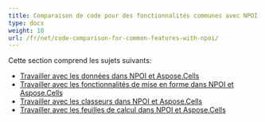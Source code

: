 ```yaml
---
title: Comparaison de code pour des fonctionnalités communes avec NPOI
type: docs
weight: 10
url: /fr/net/code-comparison-for-common-features-with-npoi/
---
```


Cette section comprend les sujets suivants:

- [Travailler avec les données dans NPOI et Aspose.Cells](/cells/fr/net/working-with-data-in-npoi-and-aspose-cells/)
- [Travailler avec les fonctionnalités de mise en forme dans NPOI et Aspose.Cells](/cells/fr/net/working-with-formatting-features-in-npoi-and-aspose-cells/)
- [Travailler avec les classeurs dans NPOI et Aspose.Cells](/cells/fr/net/working-with-workbooks-in-npoi-and-aspose-cells/)
- [Travailler avec les feuilles de calcul dans NPOI et Aspose.Cells](/cells/fr/net/working-with-worksheets-in-npoi-and-aspose-cells/)
